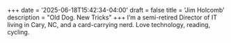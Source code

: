+++
date = '2025-06-18T15:42:34-04:00'
draft = false
title = 'Jim Holcomb'
description = "Old Dog. New Tricks"
+++
I’m a semi-retired Director of IT living in Cary, NC, and a card-carrying nerd. Love technology, reading, cycling.
